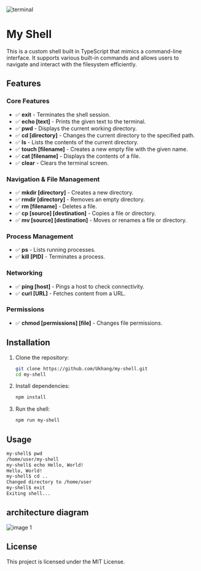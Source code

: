 ![terminal](https://github.com/user-attachments/assets/d57c7985-d734-4c21-9fac-659e656e0e00)

# My Shell

This is a custom shell built in TypeScript that mimics a command-line interface. It supports various built-in commands and allows users to navigate and interact with the filesystem efficiently.

## Features

### Core Features

- ✅ **exit** - Terminates the shell session.
- ✅ **echo [text]** - Prints the given text to the terminal.
- ✅ **pwd** - Displays the current working directory.
- ✅ **cd [directory]** - Changes the current directory to the specified path.
- ✅ **ls** - Lists the contents of the current directory.
- ✅ **touch [filename]** - Creates a new empty file with the given name.
- ✅ **cat [filename]** - Displays the contents of a file.
- ✅ **clear** - Clears the terminal screen.

### Navigation & File Management

- ✅ **mkdir [directory]** - Creates a new directory.
- ✅ **rmdir [directory]** - Removes an empty directory.
- ✅ **rm [filename]** - Deletes a file.
- ✅ **cp [source] [destination]** - Copies a file or directory.
- ✅ **mv [source] [destination]** - Moves or renames a file or directory.

### Process Management

- ✅ **ps** - Lists running processes.
- ✅ **kill [PID]** - Terminates a process.

### Networking

- ✅ **ping [host]** - Pings a host to check connectivity.
- ✅ **curl [URL]** - Fetches content from a URL.

### Permissions

- ✅ **chmod [permissions] [file]** - Changes file permissions.

## Installation

1. Clone the repository:
   ```sh
   git clone https://github.com/Ukhang/my-shell.git
   cd my-shell
   ```
2. Install dependencies:
   ```sh
   npm install
   ```
3. Run the shell:
   ```sh
   npm run my-shell
   ```

## Usage

```sh
my-shell$ pwd
/home/user/my-shell
my-shell$ echo Hello, World!
Hello, World!
my-shell$ cd ..
Changed directory to /home/user
my-shell$ exit
Exiting shell...
```

## architecture diagram

![image 1](https://github.com/user-attachments/assets/568448c2-391b-41ee-8edd-fcf7621f0b12)

## License

This project is licensed under the MIT License.
